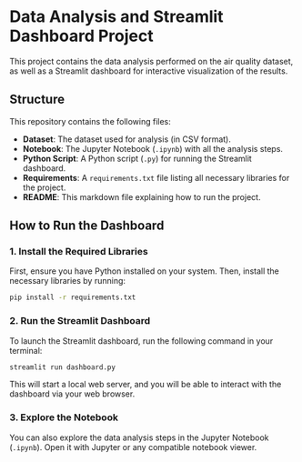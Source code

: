 # Data Analysis and Streamlit Dashboard Project

This project contains the data analysis performed on the air quality dataset, as well as a Streamlit dashboard for interactive visualization of the results.

## Structure

This repository contains the following files:
- **Dataset**: The dataset used for analysis (in CSV format).
- **Notebook**: The Jupyter Notebook (`.ipynb`) with all the analysis steps.
- **Python Script**: A Python script (`.py`) for running the Streamlit dashboard.
- **Requirements**: A `requirements.txt` file listing all necessary libraries for the project.
- **README**: This markdown file explaining how to run the project.

## How to Run the Dashboard

### 1. Install the Required Libraries
First, ensure you have Python installed on your system. Then, install the necessary libraries by running:

```bash
pip install -r requirements.txt
```

### 2. Run the Streamlit Dashboard
To launch the Streamlit dashboard, run the following command in your terminal:

```bash
streamlit run dashboard.py
```

This will start a local web server, and you will be able to interact with the dashboard via your web browser.

### 3. Explore the Notebook
You can also explore the data analysis steps in the Jupyter Notebook (`.ipynb`). Open it with Jupyter or any compatible notebook viewer.
